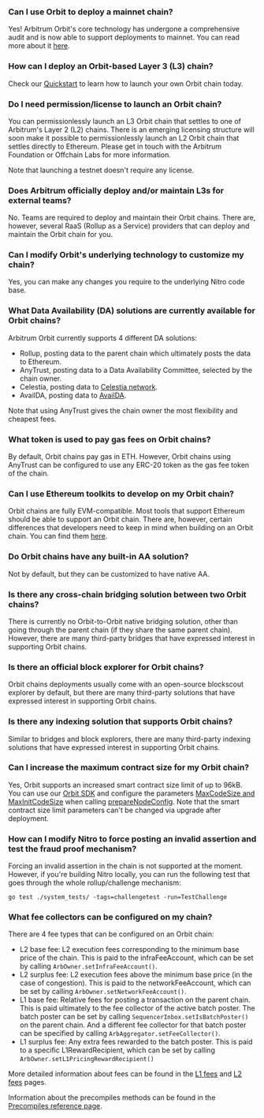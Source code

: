 ### Can I use Orbit to deploy a mainnet chain?
<p>
Yes! Arbitrum Orbit's core technology has undergone a comprehensive audit and is now able to support deployments to mainnet. You can read more about it <a href="https://docs.arbitrum.io/launch-orbit-chain/concepts/public-preview-expectations#arbitrum-orbit-is-mainnet-ready-but-deploy-to-testnet-first">here</a>.
</p>

<p>

</p>


### How can I deploy an Orbit-based Layer 3 (L3) chain?
<p>
Check our <a href="https://docs.arbitrum.io/launch-orbit-chain/orbit-quickstart">Quickstart</a> to learn how to launch your own Orbit chain today.
</p>

<p>

</p>


### Do I need permission/license to launch an Orbit chain?
<p>
You can permissionlessly launch an L3 Orbit chain that settles to one of Arbitrum's Layer 2 (L2) chains. There is an emerging licensing structure will soon make it possible to permissionlessly launch an L2 Orbit chain that settles directly to Ethereum. Please get in touch with the Arbitrum Foundation or Offchain Labs for more information.
</p>

<p>
Note that launching a testnet doesn't require any license.
</p>

<p>

</p>


### Does Arbitrum officially deploy and/or maintain L3s for external teams?
<p>
No. Teams are required to deploy and maintain their Orbit chains. There are, however, several RaaS (Rollup as a Service) providers that can deploy and maintain the Orbit chain for you.
</p>

<p>

</p>


### Can I modify Orbit's underlying technology to customize my chain?
<p>
Yes, you can make any changes you require to the underlying Nitro code base.
</p>

<p>

</p>


### What Data Availability (DA) solutions are currently available for Orbit chains?
<p>
Arbitrum Orbit currently supports 4 different DA solutions:
</p>

<ul>
<li>Rollup, posting data to the parent chain which ultimately posts the data to Ethereum.</li>
<li>AnyTrust, posting data to a Data Availability Committee, selected by the chain owner.</li>
<li>Celestia, posting data to <a href="https://blog.celestia.org/celestia-is-first-modular-data-availability-network-to-integrate-with-arbitrum-orbit/">Celestia network</a>.</li>
<li>AvailDA, posting data to <a href="https://blog.availproject.org/avail-ecosystem-series-arbitrum-orbit-chains/">AvailDA</a>.</li>
</ul>
<p>
Note that using AnyTrust gives the chain owner the most flexibility and cheapest fees.
</p>

<p>

</p>


### What token is used to pay gas fees on Orbit chains?
<p>
By default, Orbit chains pay gas in ETH. However, Orbit chains using AnyTrust can be configured to use any ERC-20 token as the gas fee token of the chain.
</p>

<p>

</p>


### Can I use Ethereum toolkits to develop on my Orbit chain?
<p>
Orbit chains are fully EVM-compatible. Most tools that support Ethereum should be able to support an Orbit chain. There are, however, certain differences that developers need to keep in mind when building on an Orbit chain. You can find them <a href="https://docs.arbitrum.io/for-devs/concepts/differences-between-arbitrum-ethereum/overview">here</a>.
</p>

<p>

</p>


### Do Orbit chains have any built-in AA solution?
<p>
Not by default, but they can be customized to have native AA.
</p>


### Is there any cross-chain bridging solution between two Orbit chains?
<p>
There is currently no Orbit-to-Orbit native bridging solution, other than going through the parent chain (if they share the same parent chain). However, there are many third-party bridges that have expressed interest in supporting Orbit chains.
</p>

<p>

</p>


### Is there an official block explorer for Orbit chains?
<p>
Orbit chains deployments usually come with an open-source blockscout explorer by default, but there are many third-party solutions that have expressed interest in supporting Orbit chains.
</p>

<p>

</p>


### Is there any indexing solution that supports Orbit chains?
<p>
Similar to bridges and block explorers, there are many third-party indexing solutions that have expressed interest in supporting Orbit chains.
</p>

<p>

</p>


### Can I increase the maximum contract size for my Orbit chain?
<p>
Yes, Orbit supports an increased smart contract size limit of up to 96kB. You can use our <a href="https://github.com/OffchainLabs/arbitrum-orbit-sdk">Orbit SDK</a> and configure the parameters <a href="https://github.com/OffchainLabs/arbitrum-orbit-sdk/blob/main/src/prepareChainConfig.ts#L29">MaxCodeSize and MaxInitCodeSize</a> when calling <a href="https://github.com/OffchainLabs/arbitrum-orbit-sdk/blob/main/examples/prepare-node-config/index.ts#L43">prepareNodeConfig</a>. Note that the smart contract size limit parameters can't be changed via upgrade after deployment.
</p>

<p>

</p>


### How can I modify Nitro to force posting an invalid assertion and test the fraud proof mechanism?
<p>
Forcing an invalid assertion in the chain is not supported at the moment. However, if you're building Nitro locally, you can run the following test that goes through the whole rollup/challenge mechanism:
</p>

```shell
go test ./system_tests/ -tags=challengetest -run=TestChallenge

```
<p>

</p>


### What fee collectors can be configured on my chain?
<p>
There are 4 fee types that can be configured on an Orbit chain:
</p>

<ul>
<li>L2 base fee: L2 execution fees corresponding to the minimum base price of the chain. This is paid to the infraFeeAccount, which can be set by calling <code>ArbOwner.setInfraFeeAccount()</code>.</li>
<li>L2 surplus fee: L2 execution fees above the minimum base price (in the case of congestion). This is paid to the networkFeeAccount, which can be set by calling <code>ArbOwner.setNetworkFeeAccount()</code>.</li>
<li>L1 base fee: Relative fees for posting a transaction on the parent chain. This is paid ultimately to the fee collector of the active batch poster. The batch poster can be set by calling <code>SequencerInbox.setIsBatchPoster()</code> on the parent chain. And a different fee collector for that batch poster can be specified by calling <code>ArbAggregator.setFeeCollector()</code>.</li>
<li>L1 surplus fee: Any extra fees rewarded to the batch poster. This is paid to a specific L1RewardRecipient, which can be set by calling <code>ArbOwner.setL1PricingRewardRecipient()</code></li>
</ul>
<p>
More detailed information about fees can be found in the <a href="https://docs.arbitrum.io/arbos/l1-pricing">L1 fees</a> and <a href="https://docs.arbitrum.io/arbos/gas">L2 fees</a> pages.
</p>

<p>
Information about the precompiles methods can be found in the <a href="https://docs.arbitrum.io/build-decentralized-apps/precompiles/reference">Precompiles reference page</a>.
</p>

